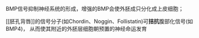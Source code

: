BMP信号抑制神经系统的形成，增强的BMP会使外胚成只分化成上皮细胞；

[[胚孔背唇]]的信号分子(如Chordin、Noggin、Follistatin)可**拮抗**腹部化信号(如BMP4)，
从而使其附近的外胚层细胞朝预置的神经命运发育